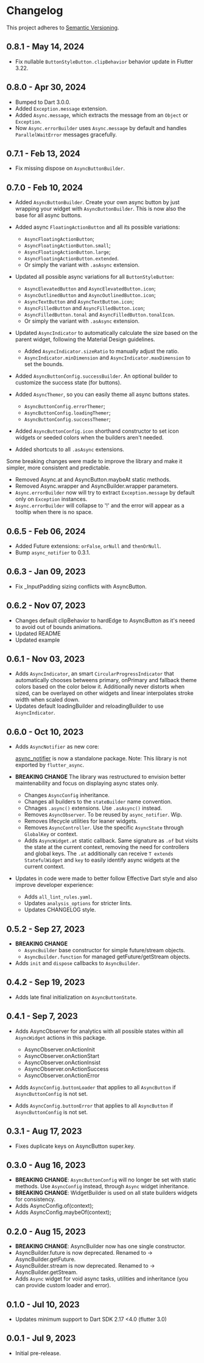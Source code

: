 # Changelog

This project adheres to [Semantic Versioning](https://semver.org/spec/v2.0.0.html).

## 0.8.1 - May 14, 2024

- Fix nullable `ButtonStyleButton.clipBehavior` behavior update in Flutter 3.22.

## 0.8.0 - Apr 30, 2024

- Bumped to Dart 3.0.0.
- Added `Exception.message` extension.
- Added `Async.message`, which extracts the message from an `Object` or `Exception`.
- Now `Async.errorBuilder` uses `Async.message` by default and handles `ParallelWaitError` messages gracefully.

## 0.7.1 - Feb 13, 2024

- Fix missing dispose on `AsyncButtonBuilder`.

## 0.7.0 - Feb 10, 2024

- Added `AsyncButtonBuilder`. Create your own async button by just wrapping your widget with `AsyncButtonBuilder`. This is now also the base for all async buttons.

- Added async `FloatingActionButton` and all its possible variations:
  - `AsyncFloatingActionButton`;
  - `AsyncFloatingActionButton.small`;
  - `AsyncFloatingActionButton.large`;
  - `AsyncFloatingActionButton.extended`.
  - Or simply the variant with `.asAsync` extension.

- Updated all possible async variations for all `ButtonStyleButton`:
  - `AsyncElevatedButton` and `AsyncElevatedButton.icon`;
  - `AsyncOutlinedButton` and `AsyncOutlinedButton.icon`;
  - `AsyncTextButton` and `AsyncTextButton.icon`;
  - `AsyncFilledButton` and `AsyncFilledButton.icon`;
  - `AsyncFilledButton.tonal` and `AsyncFilledButton.tonalIcon`.
  - Or simply the variant with `.asAsync` extension.

- Updated `AsyncIndicator` to automatically calculate the size based on the parent widget, following the Material Design guidelines.
  - Added `AsyncIndicator.sizeRatio` to manually adjust the ratio.
  - `AsyncIndicator.minDimension` and `AsyncIndicator.maxDimension` to set the bounds.

- Added `AsyncButtonConfig.successBuilder`. An optional builder to customize the success state (for buttons).

- Added `AsyncThemer`, so you can easily theme all async buttons states.
  - `AsyncButtonConfig.errorThemer`;
  - `AsyncButtonConfig.loadingThemer`;
  - `AsyncButtonConfig.successThemer`;

- Added `AsyncButtonConfig.icon` shorthand constructor to set icon widgets or seeded colors when the builders aren't needed.

- Added shortcuts to all `.asAsync` extensions.

Some breaking changes were made to improve the library and make it simpler, more consistent and predictable.

- Removed Async.at and AsyncButton.maybeAt static methods.
- Removed Async.wrapper and AsyncBuilder.wrapper parameters.
- `Async.errorBuilder` now will try to extract `Exception.message` by default only on `Exception` instances.
- `Async.errorBuilder` will collapse to '!' and the error will appear as a tooltip when there is no space.

## 0.6.5 - Feb 06, 2024

- Added Future extensions: `orFalse`, `orNull` and `thenOrNull`.
- Bump `async_notifier` to 0.3.1.

## 0.6.3 - Jan 09, 2023

- Fix _InputPadding sizing conflicts with AsyncButton.

## 0.6.2 - Nov 07, 2023

- Changes default clipBehavior to hardEdge to AsyncButton as it's neeed to avoid out of bounds animations.
- Updated README
- Updated example

## 0.6.1 - Nov 03, 2023

- Adds `AsyncIndicator`, an smart `CircularProgressIndicator` that automatically chooses betweens primary, onPrimary and fallback theme colors based on the color below it. Additionally never distorts when sized, can be overlayed on other widgets and linear interpolates stroke width when scaled down.
- Updates default loadingBuilder and reloadingBuilder to use `AsyncIndicator`.

## 0.6.0 - Oct 10, 2023

- Adds `AsyncNotifier` as new core:

  [async_notifier](https://pub.dev/packages/async_notifier) is now a standalone package. Note: This library is not exported by `flutter_async`.

- **BREAKING CHANGE**
The library was restructured to envision better maintenability and focus on displaying async states only.
  - Changes `AsyncConfig` inheritance.
  - Changes all builders to the `stateBuilder` name convention.
  - Chnages `.async()` extensions. Use `.asAsync()` instead.
  - Removes `AsyncObserver`. To be reused by `async_notifier`. Wip.
  - Removes lifecycle utilities for leaner widgets.
  - Removes `AsyncController`. Use the specific `AsyncState` through `GlobalKey` or context.
  - Adds `AsyncWidget.at` static callback. Same signature as `.of` but visits the state at the current context, removing the need for controllers and global keys. The `.at` additionally can receive `T extends StatefulWidget` and `key` to easily identify async widgets at the current context.

- Updates in code were made to better follow Effective Dart style and also improve developer experience:
  - Adds `all_lint_rules.yaml`.
  - Updates `analysis_options` for stricter lints.
  - Updates CHANGELOG style.

## 0.5.2 - Sep 27, 2023

- **BREAKING CHANGE**
  - `AsyncBuilder` base constructor for simple future/stream objects.
  - `AsyncBuilder.function` for managed getFuture/getStream objects.
- Adds `init` and `dispose` callbacks to `AsyncBuilder`.

## 0.4.2 - Sep 19, 2023

- Adds late final initialization on `AsyncButtonState`.

## 0.4.1 - Sep 7, 2023

- Adds AsyncObserver for analytics with all possible states within all `AsyncWidget` actions in this package.
  - AsyncObserver.onActionInit
  - AsyncObserver.onActionStart
  - AsyncObserver.onActionInsist
  - AsyncObserver.onActionSuccess
  - AsyncObserver.onActionError

- Adds `AsyncConfig.buttonLoader` that applies to all `AsyncButton` if `AsyncButtonConfig` is not set.
- Adds `AsyncConfig.buttonError` that applies to all `AsyncButton` if `AsyncButtonConfig` is not set.

## 0.3.1 - Aug 17, 2023

- Fixes duplicate keys on AsyncButton super.key.

## 0.3.0 - Aug 16, 2023

- **BREAKING CHANGE**: `AsyncButtonConfig` will no longer be set with static methods. Use `AsyncConfig` instead, through `Async` widget inheritance.
- **BREAKING CHANGE**: WidgetBuilder is used on all state builders widgets for consistency.
- Adds AsyncConfig.of(context);
- Adds AsyncConfig.maybeOf(context);

## 0.2.0 - Aug 15, 2023

- **BREAKING CHANGE**: AsyncBuilder now has one single constructor.
- AsyncBuilder.future is now deprecated. Renamed to -> AsyncBuilder.getFuture.
- AsyncBuilder.stream is now deprecated. Renamed to -> AsyncBuilder.getStream.
- Adds `Async` widget for void async tasks, utilities and inheritance (you can provide custom loader and error).

## 0.1.0 - Jul 10, 2023

- Updates minimum support to Dart SDK 2.17 <4.0 (flutter 3.0)

## 0.0.1 - Jul 9, 2023

- Initial pre-release.
